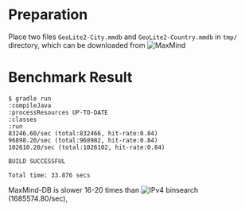 # Preparation

Place two files `GeoLite2-City.mmdb` and `GeoLite2-Country.mmdb` in `tmp/`
directory, which can be downloaded from ![MaxMind][geolite2-data1]

[geolite2-data1]: http://dev.maxmind.com/geoip/geoip2/geolite2/

# Benchmark Result

```
$ gradle run
:compileJava
:processResources UP-TO-DATE
:classes
:run
83246.60/sec (total:832466, hit-rate:0.84)
96898.20/sec (total:968982, hit-rate:0.84)
102610.20/sec (total:1026102, hit-rate:0.84)

BUILD SUCCESSFUL

Total time: 33.876 secs
```

MaxMind-DB is slower 16-20 times than
![IPv4 binsearch][ipv4binsearch] (1685574.80/sec),

[ipv4binsearch]: https://github.com/koron/ipv4_binsearch/blob
